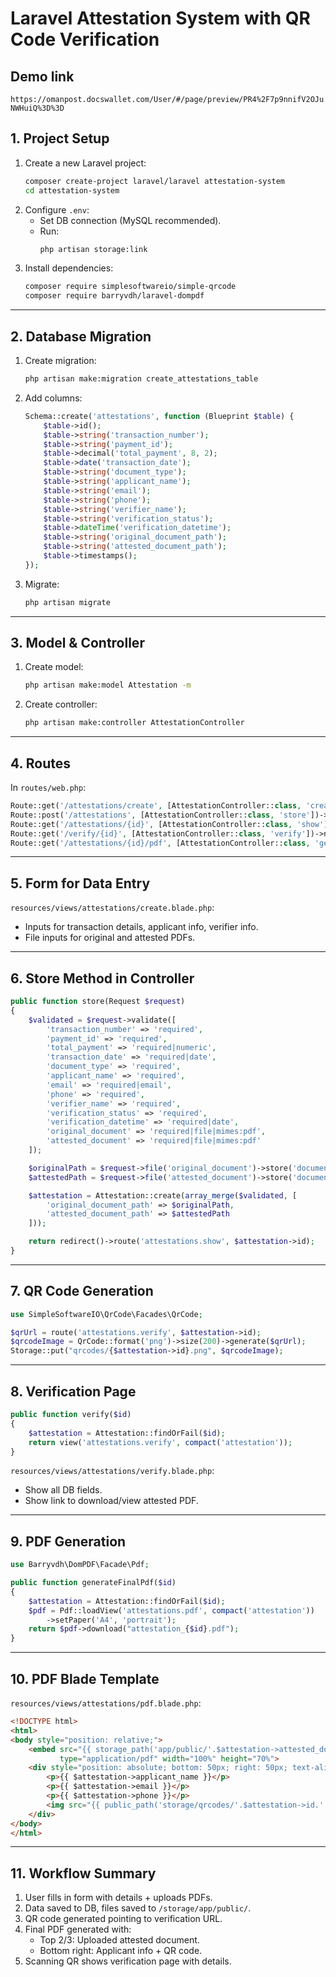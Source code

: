 # Laravel Attestation System with QR Code Verification
## Demo link
`https://omanpost.docswallet.com/User/#/page/preview/PR4%2F7p9nnifV2OJuNWHuiQ%3D%3D`

## 1. Project Setup
1. Create a new Laravel project:
   ```bash
   composer create-project laravel/laravel attestation-system
   cd attestation-system
   ```
2. Configure `.env`:
   - Set DB connection (MySQL recommended).
   - Run:
     ```bash
     php artisan storage:link
     ```
3. Install dependencies:
   ```bash
   composer require simplesoftwareio/simple-qrcode
   composer require barryvdh/laravel-dompdf
   ```

---

## 2. Database Migration
1. Create migration:
   ```bash
   php artisan make:migration create_attestations_table
   ```
2. Add columns:
   ```php
   Schema::create('attestations', function (Blueprint $table) {
       $table->id();
       $table->string('transaction_number');
       $table->string('payment_id');
       $table->decimal('total_payment', 8, 2);
       $table->date('transaction_date');
       $table->string('document_type');
       $table->string('applicant_name');
       $table->string('email');
       $table->string('phone');
       $table->string('verifier_name');
       $table->string('verification_status');
       $table->dateTime('verification_datetime');
       $table->string('original_document_path');
       $table->string('attested_document_path');
       $table->timestamps();
   });
   ```
3. Migrate:
   ```bash
   php artisan migrate
   ```

---

## 3. Model & Controller
1. Create model:
   ```bash
   php artisan make:model Attestation -m
   ```
2. Create controller:
   ```bash
   php artisan make:controller AttestationController
   ```

---

## 4. Routes
In `routes/web.php`:
```php
Route::get('/attestations/create', [AttestationController::class, 'create'])->name('attestations.create');
Route::post('/attestations', [AttestationController::class, 'store'])->name('attestations.store');
Route::get('/attestations/{id}', [AttestationController::class, 'show'])->name('attestations.show');
Route::get('/verify/{id}', [AttestationController::class, 'verify'])->name('attestations.verify');
Route::get('/attestations/{id}/pdf', [AttestationController::class, 'generateFinalPdf'])->name('attestations.pdf');
```

---

## 5. Form for Data Entry
`resources/views/attestations/create.blade.php`:
- Inputs for transaction details, applicant info, verifier info.
- File inputs for original and attested PDFs.

---

## 6. Store Method in Controller
```php
public function store(Request $request)
{
    $validated = $request->validate([
        'transaction_number' => 'required',
        'payment_id' => 'required',
        'total_payment' => 'required|numeric',
        'transaction_date' => 'required|date',
        'document_type' => 'required',
        'applicant_name' => 'required',
        'email' => 'required|email',
        'phone' => 'required',
        'verifier_name' => 'required',
        'verification_status' => 'required',
        'verification_datetime' => 'required|date',
        'original_document' => 'required|file|mimes:pdf',
        'attested_document' => 'required|file|mimes:pdf'
    ]);

    $originalPath = $request->file('original_document')->store('documents/original', 'public');
    $attestedPath = $request->file('attested_document')->store('documents/attested', 'public');

    $attestation = Attestation::create(array_merge($validated, [
        'original_document_path' => $originalPath,
        'attested_document_path' => $attestedPath
    ]));

    return redirect()->route('attestations.show', $attestation->id);
}
```

---

## 7. QR Code Generation
```php
use SimpleSoftwareIO\QrCode\Facades\QrCode;

$qrUrl = route('attestations.verify', $attestation->id);
$qrcodeImage = QrCode::format('png')->size(200)->generate($qrUrl);
Storage::put("qrcodes/{$attestation->id}.png", $qrcodeImage);
```

---

## 8. Verification Page
```php
public function verify($id)
{
    $attestation = Attestation::findOrFail($id);
    return view('attestations.verify', compact('attestation'));
}
```
`resources/views/attestations/verify.blade.php`:
- Show all DB fields.
- Show link to download/view attested PDF.

---

## 9. PDF Generation
```php
use Barryvdh\DomPDF\Facade\Pdf;

public function generateFinalPdf($id)
{
    $attestation = Attestation::findOrFail($id);
    $pdf = Pdf::loadView('attestations.pdf', compact('attestation'))
        ->setPaper('A4', 'portrait');
    return $pdf->download("attestation_{$id}.pdf");
}
```

---

## 10. PDF Blade Template
`resources/views/attestations/pdf.blade.php`:
```html
<!DOCTYPE html>
<html>
<body style="position: relative;">
    <embed src="{{ storage_path('app/public/'.$attestation->attested_document_path) }}" 
           type="application/pdf" width="100%" height="70%">
    <div style="position: absolute; bottom: 50px; right: 50px; text-align: right;">
        <p>{{ $attestation->applicant_name }}</p>
        <p>{{ $attestation->email }}</p>
        <p>{{ $attestation->phone }}</p>
        <img src="{{ public_path('storage/qrcodes/'.$attestation->id.'.png') }}" width="120">
    </div>
</body>
</html>
```

---

## 11. Workflow Summary
1. User fills in form with details + uploads PDFs.
2. Data saved to DB, files saved to `/storage/app/public/`.
3. QR code generated pointing to verification URL.
4. Final PDF generated with:
   - Top 2/3: Uploaded attested document.
   - Bottom right: Applicant info + QR code.
5. Scanning QR shows verification page with details.
